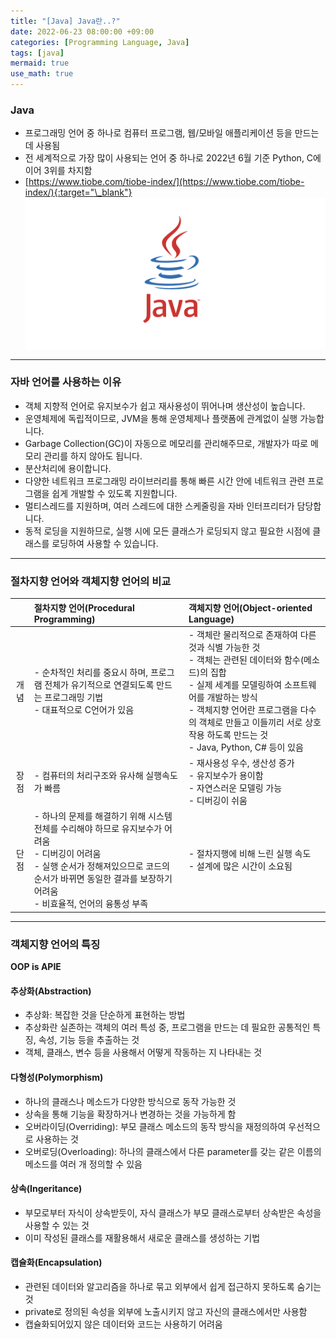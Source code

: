 ```yaml
---
title: "[Java] Java란..?"
date: 2022-06-23 08:00:00 +09:00
categories: [Programming Language, Java]
tags: [java]
mermaid: true
use_math: true
---
```


### Java

- 프로그래밍 언어 중 하나로 컴퓨터 프로그램, 웹/모바일 애플리케이션 등을 만드는 데 사용됨
- 전 세계적으로 가장 많이 사용되는 언어 중 하나로 2022년 6월 기준 Python, C에 이어 3위를 차지함
- [https://www.tiobe.com/tiobe-index/](https://www.tiobe.com/tiobe-index/){:target="\_blank"}
  ![java](/assets/img/2022-06-23/java.png)

---

### 자바 언어를 사용하는 이유

- 객체 지향적 언어로 유지보수가 쉽고 재사용성이 뛰어나며 생산성이 높습니다.
- 운영체제에 독립적이므로, JVM을 통해 운영체제나 플랫폼에 관계없이 실행 가능합니다.
- Garbage Collection(GC)이 자동으로 메모리를 관리해주므로, 개발자가 따로 메모리 관리를 하지 않아도 됩니다.
- 분산처리에 용이합니다.
- 다양한 네트워크 프로그래밍 라이브러리를 통해 빠른 시간 안에 네트워크 관련 프로그램을 쉽게 개발할 수 있도록 지원합니다.
- 멀티스레드를 지원하며, 여러 스레드에 대한 스케줄링을 자바 인터프리터가 담당합니다.
- 동적 로딩을 지원하므로, 실행 시에 모든 클래스가 로딩되지 않고 필요한 시점에 클래스를 로딩하여 사용할 수 있습니다.

---

### 절차지향 언어와 객체지향 언어의 비교

|      | 절차지향 언어(Procedural Programming)                                                                                                                                                                                   | 객체지향 언어(Object-oriented Language)                                                                                                                                                                                                                                                   |
| :--: | :---------------------------------------------------------------------------------------------------------------------------------------------------------------------------------------------------------------------- | :---------------------------------------------------------------------------------------------------------------------------------------------------------------------------------------------------------------------------------------------------------------------------------------- |
| 개념 | - 순차적인 처리를 중요시 하며, 프로그램 전체가 유기적으로 연결되도록 만드는 프로그래밍 기법<br>- 대표적으로 C언어가 있음                                                                                                | - 객체란 물리적으로 존재하여 다른 것과 식별 가능한 것<br>- 객체는 관련된 데이터와 함수(메소드)의 집합<br>- 실제 세계를 모델링하여 소프트웨어를 개발하는 방식<br>- 객체지향 언어란 프로그램을 다수의 객체로 만들고 이들끼리 서로 상호작용 하도록 만드는 것<br>- Java, Python, C# 등이 있음 |
| 장점 | - 컴퓨터의 처리구조와 유사해 실행속도가 빠름                                                                                                                                                                            | - 재사용성 우수, 생산성 증가<br>- 유지보수가 용이함<br>- 자연스러운 모델링 가능<br>- 디버깅이 쉬움                                                                                                                                                                                        |
| 단점 | - 하나의 문제를 해결하기 위해 시스템 전체를 수리해야 하므로 유지보수가 어려움<br>- 디버깅이 어려움<br>- 실행 순서가 정해져있으므로 코드의 순서가 바뀌면 동일한 결과를 보장하기 어려움<br>- 비효율적, 언어의 융통성 부족 | - 절차지행에 비해 느린 실행 속도<br>- 설계에 많은 시간이 소요됨                                                                                                                                                                                                                           |

---

### 객체지향 언어의 특징

**OOP is APIE**

#### 추상화(Abstraction)

- 추상화: 복잡한 것을 단순하게 표현하는 방법
- 추상화란 실존하는 객체의 여러 특성 중, 프로그램을 만드는 데 필요한 공통적인 특징, 속성, 기능 등을 추출하는 것
- 객체, 클래스, 변수 등을 사용해서 어떻게 작동하는 지 나타내는 것

#### 다형성(Polymorphism)

- 하나의 클래스나 메소드가 다양한 방식으로 동작 가능한 것
- 상속을 통해 기능을 확장하거나 변경하는 것을 가능하게 함
- 오버라이딩(Overriding): 부모 클래스 메소드의 동작 방식을 재정의하여 우선적으로 사용하는 것
- 오버로딩(Overloading): 하나의 클래스에서 다른 parameter를 갖는 같은 이름의 메소드를 여러 개 정의할 수 있음

#### 상속(Ingeritance)

- 부모로부터 자식이 상속받듯이, 자식 클래스가 부모 클래스로부터 상속받은 속성을 사용할 수 있는 것
- 이미 작성된 클래스를 재활용해서 새로운 클래스를 생성하는 기법

#### 캡슐화(Encapsulation)

- 관련된 데이터와 알고리즘을 하나로 묶고 외부에서 쉽게 접근하지 못하도록 숨기는 것
- private로 정의된 속성을 외부에 노출시키지 않고 자신의 클래스에서만 사용함
- 캡슐화되어있지 않은 데이터와 코드는 사용하기 어려움
